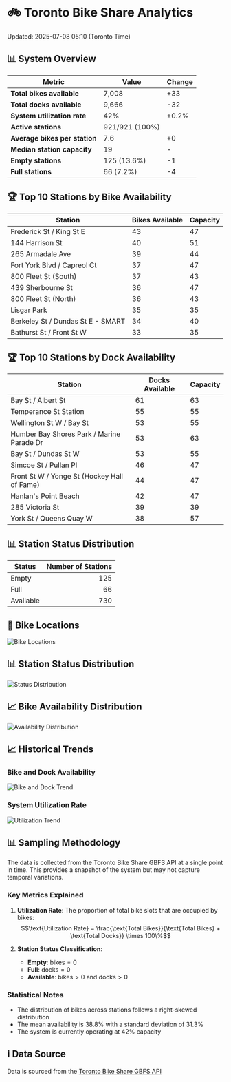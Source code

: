# 🚲 Toronto Bike Share Analytics

Updated: 2025-07-08 05:10 (Toronto Time)

## 📊 System Overview
| Metric | Value | Change |
|--------|-------|--------|
| **Total bikes available** | 7,008 | +33 |
| **Total docks available** | 9,666 | -32 |
| **System utilization rate** | 42% | +0.2% |
| **Active stations** | 921/921 (100%) |  |
| **Average bikes per station** | 7.6 | +0 |
| **Median station capacity** | 19 | - |
| **Empty stations** | 125 (13.6%) | -1 |
| **Full stations** | 66 (7.2%) | -4 |

## 🏆 Top 10 Stations by Bike Availability
| Station | Bikes Available | Capacity |
|---------|-----------------|----------|
| Frederick St / King St E | 43 | 47 |
| 144 Harrison St | 40 | 51 |
| 265 Armadale Ave | 39 | 44 |
| Fort York  Blvd / Capreol Ct | 37 | 47 |
| 800 Fleet St (South) | 37 | 43 |
| 439 Sherbourne St | 36 | 47 |
| 800 Fleet St (North) | 36 | 43 |
| Lisgar Park | 35 | 35 |
| Berkeley St / Dundas St E - SMART | 34 | 40 |
| Bathurst St / Front St W | 33 | 35 |

## 🏆 Top 10 Stations by Dock Availability
| Station | Docks Available | Capacity |
|---------|-----------------|----------|
| Bay St / Albert St | 61 | 63 |
| Temperance St Station | 55 | 55 |
| Wellington St W / Bay St | 53 | 55 |
| Humber Bay Shores Park / Marine Parade Dr | 53 | 63 |
| Bay St / Dundas St W | 53 | 55 |
| Simcoe St / Pullan Pl | 46 | 47 |
| Front St W / Yonge St (Hockey Hall of Fame) | 44 | 47 |
| Hanlan's Point Beach | 42 | 47 |
| 285 Victoria St | 39 | 39 |
| York St / Queens Quay W | 38 | 57 |

## 📊 Station Status Distribution
| Status     | Number of Stations |
|------------|-------------------:|
| Empty      | 125 |
| Full       | 66 |
| Available  | 730 |

## 📍 Bike Locations
![Bike Locations](docs/plots/location_plot.png)

## 📊 Station Status Distribution
![Status Distribution](docs/plots/status_distribution.png)

## 📈 Bike Availability Distribution
![Availability Distribution](docs/plots/availability_dist.png)

## 📈 Historical Trends
### Bike and Dock Availability
![Bike and Dock Trend](docs/plots/time_series/bike_dock_trend.png)

### System Utilization Rate
![Utilization Trend](docs/plots/time_series/utilization_trend.png)

## 📊 Sampling Methodology
The data is collected from the Toronto Bike Share GBFS API at a single point in time. This provides a snapshot of the system but may not capture temporal variations.

### Key Metrics Explained
1. **Utilization Rate**: The proportion of total bike slots that are occupied by bikes:
   $$\text{Utilization Rate} = \frac{\text{Total Bikes}}{\text{Total Bikes} + \text{Total Docks}} \times 100\%$$

2. **Station Status Classification**:
   - **Empty**: $\text{bikes} = 0$
   - **Full**: $\text{docks} = 0$
   - **Available**: $\text{bikes} > 0$ and $\text{docks} > 0$

### Statistical Notes
- The distribution of bikes across stations follows a right-skewed distribution
- The mean availability is 38.8% with a standard deviation of 31.3%
- The system is currently operating at 42% capacity

## ℹ️ Data Source
Data is sourced from the [Toronto Bike Share GBFS API](https://tor.publicbikesystem.net/ube/gbfs/v1/en/station_status)
